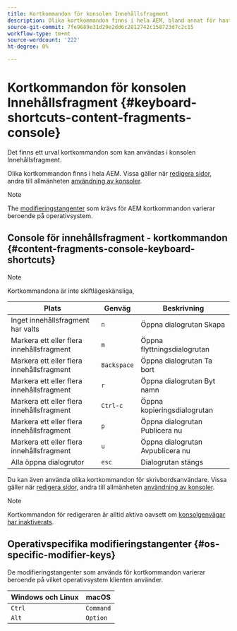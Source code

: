 ```yaml
---
title: Kortkommandon för konsolen Innehållsfragment
description: Olika kortkommandon finns i hela AEM, bland annat för hantering av innehållsfragment
source-git-commit: 7fe9689e31d29e2dd6c2812742c158723d7c2c15
workflow-type: tm+mt
source-wordcount: '222'
ht-degree: 0%

---
```


# Kortkommandon för konsolen Innehållsfragment {#keyboard-shortcuts-content-fragments-console}

Det finns ett urval kortkommandon som kan användas i konsolen Innehållsfragment.

Olika kortkommandon finns i hela AEM. Vissa gäller när [redigera sidor](/help/sites-cloud/authoring/fundamentals/keyboard-shortcuts.md), andra till allmänheten [användning av konsoler](/help/sites-cloud/authoring/getting-started/keyboard-shortcuts.md).

>[!NOTE]
>
>The [modifieringstangenter](#os-specific-modifier-keys) som krävs för AEM kortkommandon varierar beroende på operativsystem.

## Console för innehållsfragment - kortkommandon {#content-fragments-console-keyboard-shortcuts}

>[!NOTE]
>
>Kortkommandona är inte skiftlägeskänsliga,

| Plats | Genväg | Beskrivning |
|---|---|---|
| Inget innehållsfragment har valts | `n` | Öppna dialogrutan Skapa |
| Markera ett eller flera innehållsfragment | `m` | Öppna flyttningsdialogrutan |
| Markera ett eller flera innehållsfragment | `Backspace` | Öppna dialogrutan Ta bort |
| Markera ett eller flera innehållsfragment | `r` | Öppna dialogrutan Byt namn |
| Markera ett eller flera innehållsfragment | `Ctrl-c` | Öppna kopieringsdialogrutan |
| Markera ett eller flera innehållsfragment | `p` | Öppna dialogrutan Publicera nu |
| Markera ett eller flera innehållsfragment | `u` | Öppna dialogrutan Avpublicera nu |
| Alla öppna dialogrutor | `esc` | Dialogrutan stängs |

Du kan även använda olika kortkommandon för skrivbordsanvändare. Vissa gäller när [redigera sidor](/help/sites-cloud/authoring/fundamentals/keyboard-shortcuts.md), andra till allmänheten [användning av konsoler](/help/sites-cloud/authoring/getting-started/keyboard-shortcuts.md).

>[!NOTE]
>
>Kortkommandon för redigeraren är alltid aktiva oavsett om [konsolgenvägar har inaktiverats](/help/sites-cloud/authoring/getting-started/keyboard-shortcuts.md#deactivating-keyboard-shortcuts).

## Operativspecifika modifieringstangenter {#os-specific-modifier-keys}

De modifieringstangenter som används för kortkommandon varierar beroende på vilket operativsystem klienten använder.

| Windows och Linux | macOS |
|---|---|
| `Ctrl` | `Command` |
| `Alt` | `Option` |
